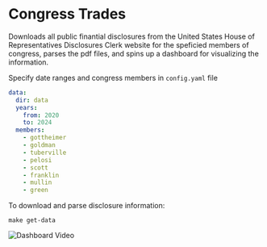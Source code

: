 # Congress Trades

Downloads all public finantial disclosures from the United States House of Representatives Disclosures Clerk website 
for the speficied members of congress, parses the pdf files, and spins up a dashboard for visualizing the information.

Specify date ranges and congress members in `config.yaml` file

```yaml
data:
  dir: data
  years:
    from: 2020
    to: 2024
  members:
    - gottheimer
    - goldman
    - tuberville
    - pelosi
    - scott
    - franklin
    - mullin
    - green
```

To download and parse disclosure information:

```
make get-data
```

![Dashboard Video](static/example.gif)


